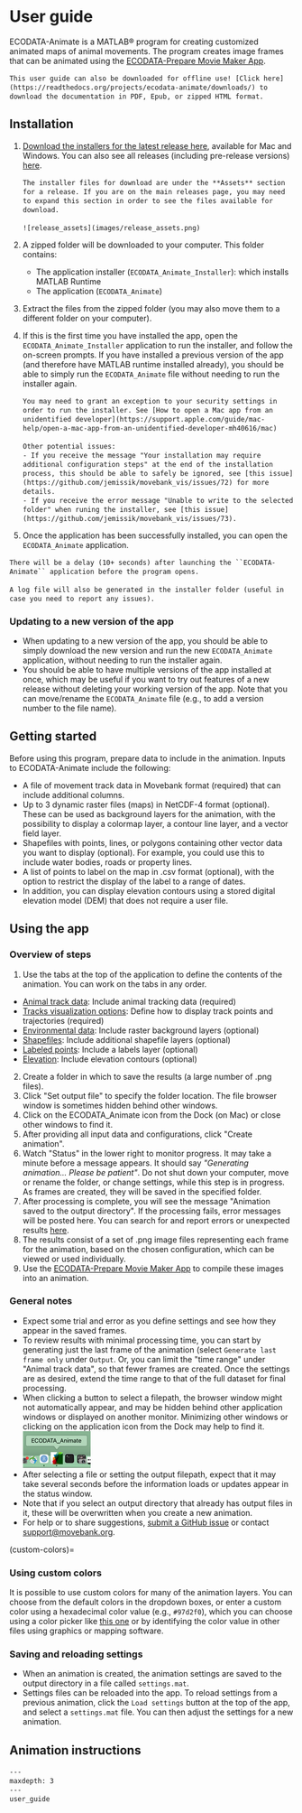 # User guide

ECODATA-Animate is a MATLAB® program for creating customized animated maps of animal movements. The program creates image frames that can be animated using the [ECODATA-Prepare Movie Maker App](https://ecodata-apps.readthedocs.io/en/latest/user_guide/movie_maker.html).

```{Tip}
This user guide can also be downloaded for offline use! [Click here](https://readthedocs.org/projects/ecodata-animate/downloads/) to download the documentation in PDF, Epub, or zipped HTML format.
```

## Installation

1. [Download the installers for the latest release here](https://github.com/jemissik/movebank_vis/releases/latest), available for Mac and Windows. You can also see all releases (including pre-release versions) [here](https://github.com/jemissik/movebank_vis/releases).

    ```{Tip}
    The installer files for download are under the **Assets** section for a release. If you are on the main releases page, you may need to expand this section in order to see the files available for download.

    ![release_assets](images/release_assets.png)
    ```

1. A zipped folder will be downloaded to your computer. This folder contains:
    - The application installer (``ECODATA_Animate_Installer``): which installs MATLAB Runtime
    - The application (``ECODATA_Animate``)

1. Extract the files from the zipped folder (you may also move them to a different folder on your computer).
1. If this is the first time you have installed the app, open the ``ECODATA_Animate_Installer`` application to run the installer, and follow the on-screen prompts. If you have installed a previous version of the app (and therefore have MATLAB runtime installed already), you should be able to simply run the ``ECODATA_Animate`` file without needing to run the installer again.

    ```{Important}
    You may need to grant an exception to your security settings in order to run the installer. See [How to open a Mac app from an unidentified developer](https://support.apple.com/guide/mac-help/open-a-mac-app-from-an-unidentified-developer-mh40616/mac)

    Other potential issues:
    - If you receive the message "Your installation may require additional configuration steps" at the end of the installation process, this should be able to safely be ignored, see [this issue](https://github.com/jemissik/movebank_vis/issues/72) for more details.
    - If you receive the error message "Unable to write to the selected folder" when runing the installer, see [this issue](https://github.com/jemissik/movebank_vis/issues/73).
    ```

1. Once the application has been successfully installed, you can open the ``ECODATA_Animate`` application.
```{Note}
There will be a delay (10+ seconds) after launching the ``ECODATA-Animate`` application before the program opens.

A log file will also be generated in the installer folder (useful in case you need to report any issues).
```

### Updating to a new version of the app

- When updating to a new version of the app, you should be able to simply download the new version and run the new ``ECODATA_Animate`` application, without needing to run the installer again.
- You should be able to have multiple versions of the app installed at once, which may be useful if you want to try out features of a new release without deleting your working version of the app. Note that you can move/rename the ``ECODATA_Animate`` file (e.g., to add a version number to the file name).


## Getting started

Before using this program, prepare data to include in the animation. Inputs to ECODATA-Animate include the following:

- A file of movement track data in Movebank format (required) that can include additional columns.
- Up to 3 dynamic raster files (maps) in NetCDF-4 format (optional). These can be used as background layers for the animation, with the possibility to display a colormap layer, a contour line layer, and a vector field layer.
- Shapefiles with points, lines, or polygons containing other vector data you want to display (optional). For example, you could use this to include water bodies, roads or property lines.
- A list of points to label on the map in .csv format (optional), with the option to restrict the display of the label to a range of dates.
- In addition, you can display elevation contours using a stored digital elevation model (DEM) that does not require a user file.

## Using the app

### Overview of steps
1. Use the tabs at the top of the application to define the contents of the animation. You can work on the tabs in any order.
- [Animal track data](animal-track-data): Include animal tracking data (required)
- [Tracks visualization options](track-visualization-options): Define how to display track points and trajectories (required)
- [Environmental data](environmental-data): Include raster background layers (optional)
- [Shapefiles](shapefiles): Include additional shapefile layers (optional)
- [Labeled points](labeled-points): Include a labels layer (optional)
- [Elevation](elevation): Include elevation contours (optional)

2. Create a folder in which to save the results (a large number of .png files).
3. Click "Set output file" to specify the folder location. The file browser window is sometimes hidden behind other windows.
4. Click on the ECODATA_Animate icon from the Dock (on Mac) or close other windows to find it.
5. After providing all input data and configurations, click "Create animation".
6. Watch "Status" in the lower right to monitor progress. It may take a minute before a message appears. It should say *"Generating animation… Please be patient"*. Do not shut down your computer, move or rename the folder, or change settings, while this step is in progress. As frames are created, they will be saved in the specified folder.
7. After processing is complete, you will see the message "Animation saved to the output directory". If the processing fails, error messages will be posted here. You can search for and report errors or unexpected results [here](https://github.com/jemissik/movebank_vis/issues).
8. The results consist of a set of .png image files representing each frame for the animation, based on the chosen configuration, which can be viewed or used individually.
9. Use the [ECODATA-Prepare Movie Maker App](https://ecodata-apps.readthedocs.io/en/latest/user_guide/movie_maker.html) to compile these images into an animation.

### General notes
- Expect some trial and error as you define settings and see how they appear in the saved frames.
- To review results with minimal processing time, you can start by generating just the last frame of the animation (select ``Generate last frame only`` under ``Output``. Or, you can limit the "time range" under "Animal track data", so that fewer frames are created. Once the settings are as desired, extend the time range to that of the full dataset for final processing.
- When clicking a button to select a filepath, the browser window might not automatically appear, and may be hidden behind other application windows or displayed on another monitor. Minimizing other windows or clicking on the application icon from the Dock may help to find it.
![ecodata-animate_dock_icon](./images/ecodata-animate_dock_icon.png)
- After selecting a file or setting the output filepath, expect that it may take several seconds before the information loads or updates appear in the status window.
- Note that if you select an output directory that already has output files in it, these will be overwritten when you create a new animation.
- For help or to share suggestions, [submit a GitHub issue](https://github.com/jemissik/movebank_vis/issues) or contact support@movebank.org.

(custom-colors)=
### Using custom colors
It is possible to use custom colors for many of the animation layers. You can choose from the default colors in the dropdown boxes, or enter a custom color using a hexadecimal color value (e.g., ``#97d2f0``), which you can choose using a color picker like [this one](https://htmlcolorcodes.com/color-picker/) or by identifying the color value in other files using graphics or mapping software.
### Saving and reloading settings
- When an animation is created, the animation settings are saved to the output directory in a file called
``settings.mat``.
- Settings files can be reloaded into the app. To reload settings from a previous animation, click the
``Load settings`` button at the top of the app, and select a ``settings.mat`` file. You can then adjust the settings
for a new animation.

## Animation instructions

```{toctree}
---
maxdepth: 3
---
user_guide